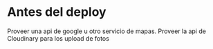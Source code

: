# Antes del deploy

Proveer una api de google u otro servicio de mapas.
Proveer la api de Cloudinary para los upload de fotos
